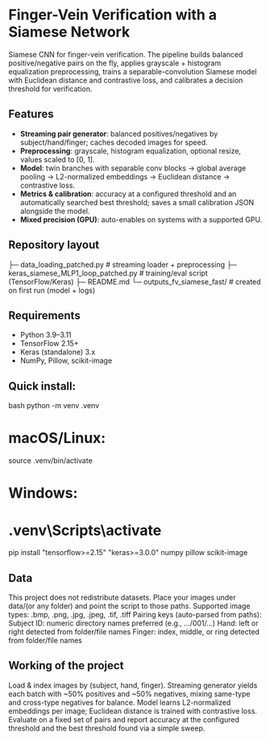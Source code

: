 # Finger-Vein Verification with a Siamese Network

Siamese CNN for finger-vein verification. The pipeline builds balanced positive/negative pairs on the fly, applies grayscale + histogram equalization preprocessing, trains a separable-convolution Siamese model with Euclidean distance and contrastive loss, and calibrates a decision threshold for verification.

## Features
- **Streaming pair generator**: balanced positives/negatives by subject/hand/finger; caches decoded images for speed.
- **Preprocessing**: grayscale, histogram equalization, optional resize, values scaled to [0, 1].
- **Model**: twin branches with separable conv blocks → global average pooling → L2-normalized embeddings → Euclidean distance → contrastive loss.
- **Metrics & calibration**: accuracy at a configured threshold and an automatically searched best threshold; saves a small calibration JSON alongside the model.
- **Mixed precision (GPU)**: auto-enables on systems with a supported GPU.

## Repository layout
├─ data_loading_patched.py # streaming loader + preprocessing
├─ keras_siamese_MLP1_loop_patched.py # training/eval script (TensorFlow/Keras)
├─ README.md
└─ outputs_fv_siamese_fast/ # created on first run (model + logs)

## Requirements
- Python 3.9–3.11
- TensorFlow 2.15+
- Keras (standalone) 3.x
- NumPy, Pillow, scikit-image

## Quick install:
bash
python -m venv .venv
# macOS/Linux:
source .venv/bin/activate
# Windows:
# .venv\Scripts\activate
pip install "tensorflow>=2.15" "keras>=3.0.0" numpy pillow scikit-image

## Data
This project does not redistribute datasets. Place your images under data/(or any folder) and point the script to those paths.
Supported image types: .bmp, .png, .jpg, .jpeg, .tif, .tiff
Pairing keys (auto-parsed from paths):
Subject ID: numeric directory names preferred (e.g., .../001/...)
Hand: left or right detected from folder/file names
Finger: index, middle, or ring detected from folder/file names

## Working of the project
Load & index images by (subject, hand, finger).
Streaming generator yields each batch with ~50% positives and ~50% negatives, mixing same-type and cross-type negatives for balance.
Model learns L2-normalized embeddings per image; Euclidean distance is trained with contrastive loss.
Evaluate on a fixed set of pairs and report accuracy at the configured threshold and the best threshold found via a simple sweep.
